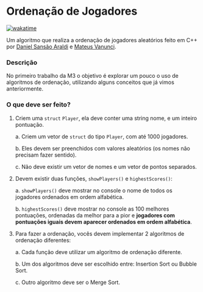 # Ordenação de Jogadores

[![wakatime](https://wakatime.com/badge/user/920a7e43-2969-4212-82ff-1b375685ff58/project/a1233753-fb50-4413-b284-17c822f03ee3.svg)](https://wakatime.com/badge/user/920a7e43-2969-4212-82ff-1b375685ff58/project/a1233753-fb50-4413-b284-17c822f03ee3)

Um algoritmo que realiza a ordenação de jogadores aleatórios feito em C++ por [Daniel Sansão Araldi](https://github.com/DanielAraldi) e [Mateus Vanunci](https://github.com/vanunci).

### Descrição

No primeiro trabalho da M3 o objetivo é explorar um pouco o uso de algoritmos de ordenação, utilizando alguns conceitos que já vimos anteriormente.

### O que deve ser feito?

1. Criem uma `struct` `Player`, ela deve conter uma string nome, e um inteiro pontuação.

   a. Criem um vetor de `struct` do tipo `Player`, com até 1000 jogadores.

   b. Eles devem ser preenchidos com valores aleatórios (os nomes não precisam fazer sentido).

   c. Não deve existir um vetor de nomes e um vetor de pontos separados.

2. Devem existir duas funções, `showPlayers()` e `highestScores()`:

   a. `showPlayers()` deve mostrar no console o nome de todos os jogadores ordenados em ordem alfabética.

   b. `highestScores()` deve mostrar no console as 100 melhores pontuações, ordenadas da melhor para a pior e **jogadores com pontuações iguais devem aparecer ordenados em ordem alfabética**.

3. Para fazer a ordenação, vocês devem implementar 2 algoritmos de ordenação diferentes:

   a. Cada função deve utilizar um algoritmo de ordenação diferente.

   b. Um dos algoritmos deve ser escolhido entre: Insertion Sort ou Bubble Sort.

   c. Outro algoritmo deve ser o Merge Sort.
